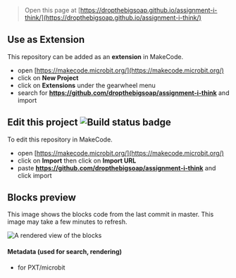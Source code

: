 
> Open this page at [https://dropthebigsoap.github.io/assignment-i-think/](https://dropthebigsoap.github.io/assignment-i-think/)

## Use as Extension

This repository can be added as an **extension** in MakeCode.

* open [https://makecode.microbit.org/](https://makecode.microbit.org/)
* click on **New Project**
* click on **Extensions** under the gearwheel menu
* search for **https://github.com/dropthebigsoap/assignment-i-think** and import

## Edit this project ![Build status badge](https://github.com/dropthebigsoap/assignment-i-think/workflows/MakeCode/badge.svg)

To edit this repository in MakeCode.

* open [https://makecode.microbit.org/](https://makecode.microbit.org/)
* click on **Import** then click on **Import URL**
* paste **https://github.com/dropthebigsoap/assignment-i-think** and click import

## Blocks preview

This image shows the blocks code from the last commit in master.
This image may take a few minutes to refresh.

![A rendered view of the blocks](https://github.com/dropthebigsoap/assignment-i-think/raw/master/.github/makecode/blocks.png)

#### Metadata (used for search, rendering)

* for PXT/microbit
<script src="https://makecode.com/gh-pages-embed.js"></script><script>makeCodeRender("{{ site.makecode.home_url }}", "{{ site.github.owner_name }}/{{ site.github.repository_name }}");</script>
